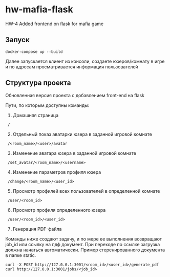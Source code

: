 # hw-mafia-flask
HW-4 Added frontend on flask for mafia game

## Запуск 
```
docker-compose up --build
```
Далее запускается клиент из консоли, создаете юзеров/комнату в игре и по адресам просматривается информация пользователей

## Структура проекта
Обновленная версия проекта с добавлением front-end на flask

Пути, по которым доступны команды:
1. Домашняя страница
```
 /
```
2. Отдельный показ аватарки юзера в заданной игровой комнате
```
 /<room_name>/<user>/avatar
```
3. Изменение аватара юзера в заданной игровой комнате
```
 /set_avatar/<room_name>/<username>
```
4. Изменение параметров профиля юзера
```
 /change/<room_name>/<user_id>
```
5. Просмотр профилей всех пользователей в определенной комнате
```
 /user/<room_id>
```
6. Просмотр профиля определенного юзера
```
 /user/<room_id>/<user_id>
```
7. Генерация PDF-файла

Команды ниже создают задачу, и по мере ее выполнения возвращают job_id или ссылку на пдф документ. При переходе по ссылке загрузка должна начаться автоматически. Пример сгеренированного документа в папке static.
```
curl -X POST http://127.0.0.1:3001/<room_id>/<user_id>/generate_pdf
curl http://127.0.0.1:3001/jobs/<job_id>
```
